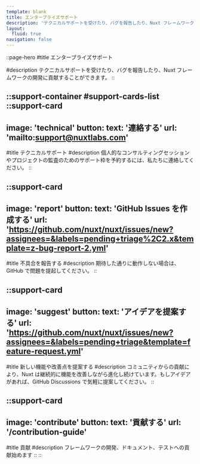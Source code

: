 ```yaml
---
template: blank
title: エンタープライズサポート
description: 'テクニカルサポートを受けたり、バグを報告したり、Nuxt フレームワークの開発に貢献することができます。'
layout:
  fluid: true
navigation: false
---
```


::page-hero
#title
エンタープライズサポート

#description
テクニカルサポートを受けたり、バグを報告したり、Nuxt フレームワークの開発に貢献することができます。
::

::support-container
#support-cards-list
  ::support-card
  ---
  image: 'technical'
  button:
    text: '連絡する'
    url: 'mailto:support@nuxtlabs.com'
  ---
  #title
  テクニカルサポート
  #description
  個人的なコンサルティングセッションやプロジェクトの監査のためのサポート枠を予約するには、私たちに連絡してください。
  ::

  ::support-card
  ---
  image: 'report'
  button:
    text: 'GitHub Issues を作成する'
    url: 'https://github.com/nuxt/nuxt/issues/new?assignees=&labels=pending+triage%2C2.x&template=z-bug-report-2.yml'
  ---
  #title
  不具合を報告する
  #description
  期待した通りに動作しない場合は、GitHub で問題を提起してください。
  ::

  ::support-card
  ---
  image: 'suggest'
  button:
    text: 'アイデアを提案する'
    url: 'https://github.com/nuxt/nuxt/issues/new?assignees=&labels=pending+triage&template=feature-request.yml'
  ---
  #title
  新しい機能や改善点を提案する
  #description
  コミュニティからの貢献により、Nuxt は継続的に機能を改善しながら進化し続けています。もしアイデアがあれば、GitHub Discussions で気軽に提案してください。
  ::

  ::support-card
  ---
  image: 'contribute'
  button:
    text: '貢献する'
    url: '/contribution-guide'
  ---
  #title
  貢献
  #description
  フレームワークの開発、ドキュメント、テストへの貢献始めます
  ::
::
